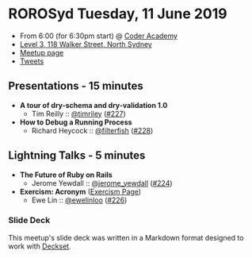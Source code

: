 # ROROSyd Tuesday, 11 June 2019

- From 6:00 (for 6:30pm start) @ [Coder Academy][]
- [Level 3, 118 Walker Street, North Sydney][]
- [Meetup page][]
- [Tweets][]

## Presentations - 15 minutes

- **A tour of dry-schema and dry-validation 1.0**
  - Tim Reilly :: [@timriley][] ([#227][])
- **How to Debug a Running Process**
  - Richard Heycock :: [@filterfish][] ([#228][])

## Lightning Talks - 5 minutes

- **The Future of Ruby on Rails**
  - Jerome Yewdall :: [@jerome_yewdall][] ([#224][])
- **Exercism: Acronym** ([Exercism Page][])
  - Ewe Lin :: [@ewelinloo][] ([#226][])

### Slide Deck

This meetup's slide deck was written in a Markdown format designed to work with
[Deckset][].

[@timriley]: https://twitter.com/timriley
[#227]: https://github.com/rails-oceania/roro/issues/227
[@filterfish]: https://twitter.com/filterfish
[#228]: https://github.com/rails-oceania/roro/issues/228
[@jerome_yewdall]: https://twitter.com/jerome_yewdall
[#224]: https://github.com/rails-oceania/roro/issues/224
[Exercism Page]: https://exercism.io/tracks/ruby/exercises/acronym
[@ewelinloo]: https://twitter.com/ewelinloo
[#226]: https://github.com/rails-oceania/roro/issues/226
[Coder Academy]: https://coderacademy.edu.au/
[Level 3, 118 Walker Street, North Sydney]: https://goo.gl/maps/zFH2DMfAr32P9mg26
[Meetup page]: https://www.meetup.com/Ruby-On-Rails-Oceania-Sydney/events/jwptrqyzjbpb/
[Tweets]: https://twitter.com/search?f=tweets&q=rorosyd%20since%3A2019-06-10%20until%3A2019-06-12&src=typd
[Deckset]: https://www.decksetapp.com/
